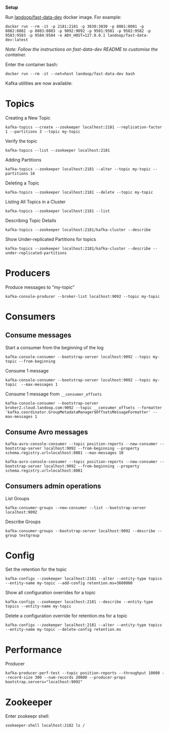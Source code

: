 **Setup**

Run [landoop/fast-data-dev](https://github.com/Landoop/fast-data-dev) docker image. For example: 

```
docker run --rm -it -p 2181:2181 -p 3030:3030 -p 8081:8081 -p 8082:8082 -p 8083:8083 -p 9092:9092 -p 9581:9581 -p 9582:9582 -p 9583:9583 -p 9584:9584 -e ADV_HOST=127.0.0.1 landoop/fast-data-dev:latest
```
_Note: Follow the instructions on fast-data-dev README to customise the container._

Enter the container bash: 

```
docker run --rm -it --net=host landoop/fast-data-dev bash
```

Kafka utilities are now available:

# Topics

Creating a New Topic
```
kafka-topics --create --zookeeper localhost:2181 --replication-factor 1 --partitions 3 --topic my-topic
```
Verify the topic
```
kafka-topics --list --zookeeper localhost:2181
```
Adding Partitions
```
kafka-topics --zookeeper localhost:2181 --alter --topic my-topic --partitions 16
```
Deleting a Topic
```
kafka-topics --zookeeper localhost:2181 --delete --topic my-topic
```
Listing All Topics in a Cluster
```
kafka-topics --zookeeper localhost:2181 --list
```
Describing Topic Details
```
kafka-topics --zookeeper localhost:2181/kafka-cluster --describe
```
Show Under-replicated Partitions for topics
```
kafka-topics --zookeeper localhost:2181/kafka-cluster --describe --under-replicated-partitions
```

# Producers
Produce messages to “my-topic”
```
kafka-console-producer --broker-list localhost:9092 --topic my-topic
```

# Consumers

## Consume messages

Start a consumer from the beginning of the log
```
kafka-console-consumer --bootstrap-server localhost:9092 --topic my-topic --from-beginning
```
Consume 1 message
```
kafka-console-consumer --bootstrap-server localhost:9092 --topic my-topic  --max-messages 1
```

Consume 1 message from `__consumer_offsets`
```
kafka-console-consumer --bootstrap-server broker2.cloud.landoop.com:9092 --topic __consumer_offsets --formatter 'kafka.coordinator.GroupMetadataManager$OffsetsMessageFormatter' --max-messages 1
```

## Consume Avro messages
```
kafka-avro-console-consumer --topic position-reports --new-consumer --bootstrap-server localhost:9092 --from-beginning --property schema.registry.url=localhost:8081 --max-messages 10
```

```
kafka-avro-console-consumer --topic position-reports --new-consumer --bootstrap-server localhost:9092 --from-beginning --property schema.registry.url=localhost:8081
```

## Consumers admin operations

List Groups
```
kafka-consumer-groups --new-consumer --list --bootstrap-server localhost:9092
```
Describe Groups
```
kafka-consumer-groups --bootstrap-server localhost:9092 --describe --group testgroup
```

# Config
Set the retention for the topic
```
kafka-configs --zookeeper localhost:2181 --alter --entity-type topics --entity-name my-topic --add-config retention.ms=3600000
``` 
Show all configuration overrides for a topic
```
kafka-configs --zookeeper localhost:2181 --describe --entity-type topics --entity-name my-topic
```
Delete a configuration override for retention.ms for a topic 
```
kafka-configs --zookeeper localhost:2181 --alter --entity-type topics --entity-name my-topic --delete-config retention.ms 
```

# Performance

Producer
```
kafka-producer-perf-test --topic position-reports --throughput 10000 --record-size 300 --num-records 20000 --producer-props bootstrap.servers="localhost:9092"
```
# Zookeeper 
Enter zookeepr shell:
```
zookeeper-shell localhost:2182 ls /
```
